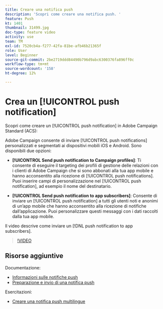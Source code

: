 ```yaml
---
title: Creare una notifica push
description: 'Scopri come creare una notifica push. '
feature: Push
kt: 1401
thumbnail: 31499.jpg
doc-type: feature video
activity: use
team: TM
exl-id: 7520cb4a-f277-42fa-81be-afb46b21365f
role: User
level: Beginner
source-git-commit: 2be2719ddd84490b796d9abc6300376fa896ff0c
workflow-type: tm+mt
source-wordcount: '158'
ht-degree: 12%

---
```


# Crea un [!UICONTROL push notification]

Scopri come creare un [!UICONTROL push notification] in Adobe Campaign Standard (ACS):

Adobe Campaign consente di inviare [!UICONTROL push notifications] personalizzati e segmentati ai dispositivi mobili iOS e Android. Sono disponibili due opzioni:

* **[!UICONTROL Send push notification to Campaign profiles]**: Ti consente di eseguire il targeting dei profili di gestione delle relazioni con i clienti di Adobe Campaign che si sono abbonati alla tua app mobile e hanno acconsentito alla ricezione di  [!UICONTROL push notifications]. Puoi inserire campi di personalizzazione nel [!UICONTROL push notification], ad esempio il nome del destinatario.

* **[!UICONTROL Send push notification to app subscribers]**: Consente di inviare un  [!UICONTROL push notification] a tutti gli utenti noti e anonimi di un’app mobile che hanno acconsentito alla ricezione di notifiche dall’applicazione. Puoi personalizzare questi messaggi con i dati raccolti dalla tua app mobile.

Il video descrive come inviare un [!DNL push notification to app subscribers].

>[!VIDEO](https://video.tv.adobe.com/v/31499?quality=12)

## Risorse aggiuntive

Documentazione:

* [Informazioni sulle notifiche push](https://docs.adobe.com/content/help/en/campaign-standard/using/communication-channels/push-notifications/about-push-notifications.html)
* [Preparazione e invio di una notifica push](https://docs.adobe.com/content/help/en/campaign-standard/using/communication-channels/push-notifications/preparing-and-sending-a-push-notification.html)

Esercitazioni:

* [Creare una notifica push multilingue](/help/communication-channels/mobile/push-notifications/creating-multilingual-push-notifications.md)
